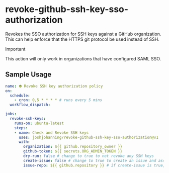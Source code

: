 # revoke-github-ssh-key-sso-authorization

Revokes the SSO authorization for SSH keys against a GitHub organization. This can help enforce that the HTTPS git protocol be used instead of SSH.

> [!IMPORTANT]
> This action will only work in organizations that have configured SAML SSO.

## Sample Usage

```yml
name: ⛔️ Revoke SSH key authorization policy
on:
  schedule:
    - cron: 0,5 * * * * # runs every 5 mins
  workflow_dispatch:

jobs:
  revoke-ssh-keys:
    runs-on: ubuntu-latest
    steps:
    - name: Check and Revoke SSH keys
      uses: joshjohanning/revoke-github-ssh-key-sso-authorization@v1
      with:
        organization: ${{ github.repository_owner }}
        github-token: ${{ secrets.ORG_ADMIN_TOKEN }}
        dry-run: false # change to true to not revoke any SSH keys
        create-issue: false # change to true to create an issue and assign to the user whose SSH key is being revoked (can't be used with dry-run)
        issue-repo: ${{ github.repository }} # if create-issue is true, repo to create the issue in
```
